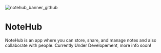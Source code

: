 ![notehub_banner_github](https://github.com/NoteHubApp/.github/assets/92243459/4f1aba66-1615-4cc8-8547-2c5519399217)

# NoteHub

NoteHub is an app where you can store, share, and manage notes and also collaborate with people. Currently Under Developement, more info soon!


